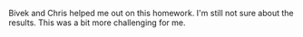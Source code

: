 Bivek and Chris helped me out on this homework. I'm still not sure about the results. This was a bit more challenging for me.
